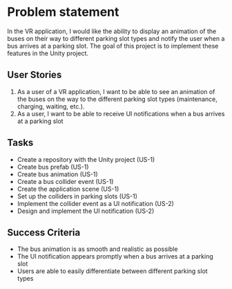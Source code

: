 # Problem statement

In the VR application, I would like the ability to display an animation of the buses on their way to different parking slot types and notify the user when a bus arrives at a parking slot. The goal of this project is to implement these features in the Unity project.

## User Stories

1. As a user of a VR application, I want to be able to see an animation of the buses on the way to the different parking slot types (maintenance, charging, waiting, etc.).
2. As a user, I want to be able to receive UI notifications when a bus arrives at a parking slot

## Tasks

- Create a repository with the Unity project (US-1)
- Create bus prefab (US-1)
- Create bus animation (US-1)
- Create a bus collider event (US-1)
- Create the application scene (US-1)
- Set up the colliders in parking slots (US-1)
- Implement the collider event as a UI notification (US-2)
- Design and implement the UI notification (US-2)

## Success Criteria

- The bus animation is as smooth and realistic as possible
- The UI notification appears promptly when a bus arrives at a parking slot
- Users are able to easily differentiate between different parking slot types
